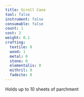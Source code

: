 ```yaml
---
title: Scroll Case
tool: false
instrument: false
consumable: false
count: 1
cost: 2
weight: 0.1
crafting:
  textile: 0
  wood: 1
  metal: 0
  stone: 0
  elementalis: 0
  mithril: 0
  fadeite: 0
---
```


Holds up to 10 sheets of parchment

